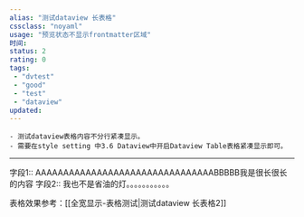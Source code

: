 ```yaml
---
alias: "测试dataview 长表格"
cssclass: "noyaml"
usage: "预览状态不显示frontmatter区域"
时间: 
status: 2
rating: 0
tags:
 - "dvtest"
 - "good"
 - "test"
 - "dataview"
updated: 
---
```


```ad-tip
- 测试dataview表格内容不分行紧凑显示。
- 需要在style setting 中3.6 Dataview中开启Dataview Table表格紧凑显示即可。
```


---
字段1:: AAAAAAAAAAAAAAAAAAAAAAAAAAAAAAAABBBBB我是很长很长的内容
字段2:: 我也不是省油的灯。。。。。。。。。。。

表格效果参考：[[全宽显示-表格测试|测试dataview 长表格2]]

